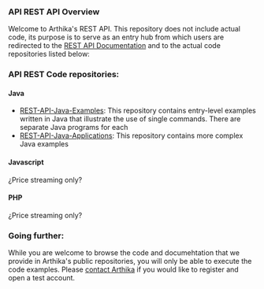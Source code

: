 ### API REST API Overview
Welcome to Arthika's REST API. This repository does not include actual code, its purpose is to serve as an entry hub from which users are redirected to the [REST API Documentation](https://github.com/Arthika/API-REST/wiki) and to the actual code repositories listed below:

### API REST Code repositories:

#### Java

* [REST-API-Java-Examples](https://github.com/Arthika/REST-API-Java-Examples): This repository contains entry-level examples written in Java that illustrate the use of single commands. There are separate Java programs for each 
* [REST-API-Java-Applications](https://github.com/Arthika/REST-API-Java-Applications): This repository contains more complex Java examples

#### Javascript
¿Price streaming only?

#### PHP
¿Price streaming only?

### Going further:
While you are welcome to browse the code and documehtation that we provide in Arthika's public repositories, you will only be able to execute the code examples. Please [contact Arthika](http://www.arthikatrading.com/contact/) if you would like to register and open a test account.
